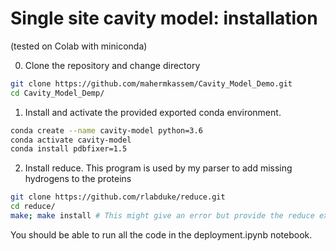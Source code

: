 # Single site cavity model: installation

(tested on Colab with miniconda)

0. Clone the repository and change directory

```bash
git clone https://github.com/mahermkassem/Cavity_Model_Demo.git
cd Cavity_Model_Demp/
```

1. Install and activate the provided exported conda environment.

```bash
conda create --name cavity-model python=3.6
conda activate cavity-model
conda install pdbfixer=1.5 
```

2. Install reduce. This program is used by my parser to add missing hydrogens to the proteins

```bash
git clone https://github.com/rlabduke/reduce.git
cd reduce/
make; make install # This might give an error but provide the reduce executable in this directory
```

You should be able to run all the code in the deployment.ipynb notebook.


